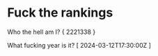 # Fuck the rankings

Who the hell am I?
{ 2221338 }

What fucking year is it?
[ 2024-03-12T17:30:00Z ]
